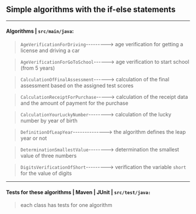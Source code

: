 ## Simple algorithms with the if-else statements ##
***
#### Algorithms | `src/main/java`: ####

> `AgeVerificationForDriving`---------> age verification for getting a license and driving a car

> `AgeVerificationForGoToSchool`------> age verification to start school (from 5 years)

> `CalculationOfFinalAssessment`------> calculation of the final assessment based on the assigned test scores

> `CalculationReceiptForPurchase`-----> calculation of the receipt data and the amount of payment for the purchase

> `CalculationYourLuckyNumber`--------> calculation of the lucky number by year of birth

> `DefinitionOfLeapYear`--------------> the algorithm defines the leap year or not

> `DeterminationSmallestValue`--------> determination the smallest value of three numbers

> `DigitsVerificationOfShort`---------> verification the variable `short` for the value of digits

***

#### Tests for these algorithms | Maven | JUnit | `src/test/java:` ####

> each class has tests for one algorithm
